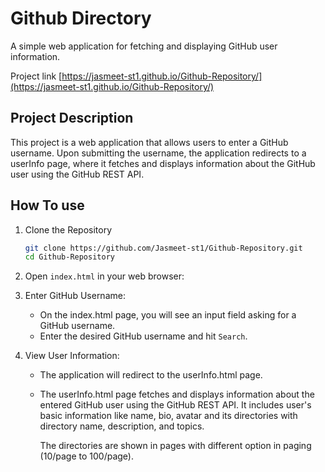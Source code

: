 
# Github Directory

A simple web application for fetching and displaying GitHub user information.

Project link [https://jasmeet-st1.github.io/Github-Repository/](https://jasmeet-st1.github.io/Github-Repository/)

## Project Description

This project is a web application that allows users to enter a GitHub username. Upon submitting the username, the application redirects to a userInfo page, where it fetches and displays information about the GitHub user using the GitHub REST API.

## How To use

1. Clone the Repository
   ```bash
   git clone https://github.com/Jasmeet-st1/Github-Repository.git
   cd Github-Repository
   ```

2. Open `index.html` in your web browser:

3. Enter GitHub Username:
    - On the index.html page, you will see an input field asking for a GitHub username.
    - Enter the desired GitHub username and hit `Search`.

4. View User Information:
    - The application will redirect to the userInfo.html page.
    - The userInfo.html page fetches and displays information about the entered GitHub user using the GitHub REST API. It includes user's basic information like name, bio, avatar and its directories with directory name, description, and topics. 

         The directories are shown in pages with different option in paging (10/page to 100/page).

